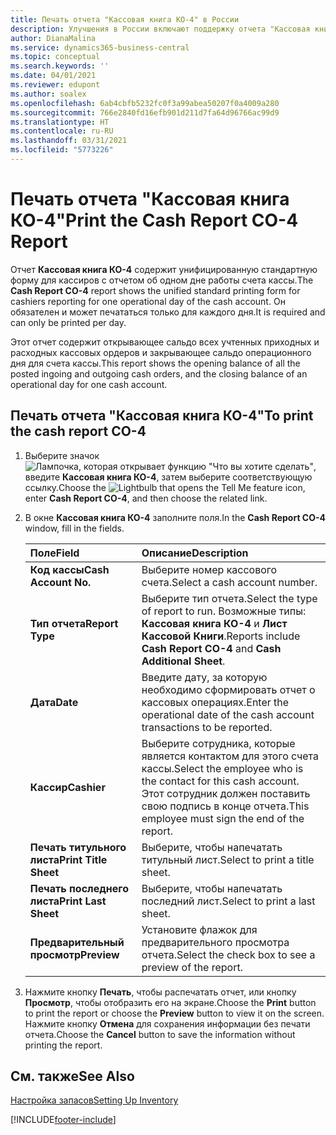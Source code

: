```yaml
---
title: Печать отчета "Кассовая книга КО-4" в России
description: Улучшения в России включают поддержку отчета "Кассовая книга КО-4"
author: DianaMalina
ms.service: dynamics365-business-central
ms.topic: conceptual
ms.search.keywords: ''
ms.date: 04/01/2021
ms.reviewer: edupont
ms.author: soalex
ms.openlocfilehash: 6ab4cbfb5232fc0f3a99abea50207f0a4009a280
ms.sourcegitcommit: 766e2840fd16efb901d211d7fa64d96766ac99d9
ms.translationtype: HT
ms.contentlocale: ru-RU
ms.lasthandoff: 03/31/2021
ms.locfileid: "5773226"
---
```

# <a name="print-the-cash-report-co-4-report"></a><span data-ttu-id="b7972-103">Печать отчета "Кассовая книга КО-4"</span><span class="sxs-lookup"><span data-stu-id="b7972-103">Print the Cash Report CO-4 Report</span></span>

<span data-ttu-id="b7972-104">Отчет **Кассовая книга КО-4** содержит унифицированную стандартную форму для кассиров с отчетом об одном дне работы счета кассы.</span><span class="sxs-lookup"><span data-stu-id="b7972-104">The **Cash Report CO-4** report shows the unified standard printing form for cashiers reporting for one operational day of the cash account.</span></span> <span data-ttu-id="b7972-105">Он обязателен и может печататься только для каждого дня.</span><span class="sxs-lookup"><span data-stu-id="b7972-105">It is required and can only be printed per day.</span></span> 

<span data-ttu-id="b7972-106">Этот отчет содержит открывающее сальдо всех учтенных приходных и расходных кассовых ордеров и закрывающее сальдо операционного дня для счета кассы.</span><span class="sxs-lookup"><span data-stu-id="b7972-106">This report shows the opening balance of all the posted ingoing and outgoing cash orders, and the closing balance of an operational day for one cash account.</span></span>  

## <a name="to-print-the-cash-report-co-4"></a><span data-ttu-id="b7972-107">Печать отчета "Кассовая книга КО-4"</span><span class="sxs-lookup"><span data-stu-id="b7972-107">To print the cash report CO-4</span></span>

1. <span data-ttu-id="b7972-108">Выберите значок ![Лампочка, которая открывает функцию "Что вы хотите сделать"](../../media/ui-search/search_small.png "Что вы хотите сделать"), введите **Кассовая книга КО-4**, затем выберите соответствующую ссылку.</span><span class="sxs-lookup"><span data-stu-id="b7972-108">Choose the ![Lightbulb that opens the Tell Me feature](../../media/ui-search/search_small.png "Tell me what you want to do") icon, enter **Cash Report CO-4**, and then choose the related link.</span></span>

2. <span data-ttu-id="b7972-109">В окне **Кассовая книга КО-4** заполните поля.</span><span class="sxs-lookup"><span data-stu-id="b7972-109">In the **Cash Report CO-4** window, fill in the fields.</span></span>

   | <span data-ttu-id="b7972-110">Поле</span><span class="sxs-lookup"><span data-stu-id="b7972-110">Field</span></span>                 | <span data-ttu-id="b7972-111">Описание</span><span class="sxs-lookup"><span data-stu-id="b7972-111">Description</span></span>                                                  |
   | :-------------------- | :----------------------------------------------------------- |
   | <span data-ttu-id="b7972-112">**Код кассы**</span><span class="sxs-lookup"><span data-stu-id="b7972-112">**Cash Account No.**</span></span>  | <span data-ttu-id="b7972-113">Выберите номер кассового счета.</span><span class="sxs-lookup"><span data-stu-id="b7972-113">Select a cash account number.</span></span>                                |
   | <span data-ttu-id="b7972-114">**Тип отчета**</span><span class="sxs-lookup"><span data-stu-id="b7972-114">**Report Type**</span></span>       | <span data-ttu-id="b7972-115">Выберите тип отчета.</span><span class="sxs-lookup"><span data-stu-id="b7972-115">Select the type of report to run.</span></span> <span data-ttu-id="b7972-116">Возможные типы: **Кассовая книга КО-4** и **Лист Кассовой Книги**.</span><span class="sxs-lookup"><span data-stu-id="b7972-116">Reports include **Cash Report CO-4** and **Cash Additional Sheet**.</span></span> |
   | <span data-ttu-id="b7972-117">**Дата**</span><span class="sxs-lookup"><span data-stu-id="b7972-117">**Date**</span></span>              | <span data-ttu-id="b7972-118">Введите дату, за которую необходимо сформировать отчет о кассовых операциях.</span><span class="sxs-lookup"><span data-stu-id="b7972-118">Enter the operational date of the cash account transactions to be reported.</span></span> |
   | <span data-ttu-id="b7972-119">**Кассир**</span><span class="sxs-lookup"><span data-stu-id="b7972-119">**Cashier**</span></span>           | <span data-ttu-id="b7972-120">Выберите сотрудника, которые является контактом для этого счета кассы.</span><span class="sxs-lookup"><span data-stu-id="b7972-120">Select the employee who is the contact for this cash account.</span></span> <span data-ttu-id="b7972-121">Этот сотрудник должен поставить свою подпись в конце отчета.</span><span class="sxs-lookup"><span data-stu-id="b7972-121">This employee must sign the end of the report.</span></span> |
   | <span data-ttu-id="b7972-122">**Печать титульного листа**</span><span class="sxs-lookup"><span data-stu-id="b7972-122">**Print Title Sheet**</span></span> | <span data-ttu-id="b7972-123">Выберите, чтобы напечатать титульный лист.</span><span class="sxs-lookup"><span data-stu-id="b7972-123">Select to print a title sheet.</span></span>                               |
   | <span data-ttu-id="b7972-124">**Печать последнего листа**</span><span class="sxs-lookup"><span data-stu-id="b7972-124">**Print Last Sheet**</span></span>  | <span data-ttu-id="b7972-125">Выберите, чтобы напечатать последний лист.</span><span class="sxs-lookup"><span data-stu-id="b7972-125">Select to print a last sheet.</span></span>                                |
   | <span data-ttu-id="b7972-126">**Предварительный просмотр**</span><span class="sxs-lookup"><span data-stu-id="b7972-126">**Preview**</span></span>           | <span data-ttu-id="b7972-127">Установите флажок для предварительного просмотра отчета.</span><span class="sxs-lookup"><span data-stu-id="b7972-127">Select the check box to see a preview of the report.</span></span>         |

3. <span data-ttu-id="b7972-128">Нажмите кнопку **Печать**, чтобы распечатать отчет, или кнопку **Просмотр**, чтобы отобразить его на экране.</span><span class="sxs-lookup"><span data-stu-id="b7972-128">Choose the **Print** button to print the report or choose the **Preview** button to view it on the screen.</span></span> <span data-ttu-id="b7972-129">Нажмите кнопку **Отмена** для сохранения информации без печати отчета.</span><span class="sxs-lookup"><span data-stu-id="b7972-129">Choose the **Cancel** button to save the information without printing the report.</span></span>

## <a name="see-also"></a><span data-ttu-id="b7972-130">См. также</span><span class="sxs-lookup"><span data-stu-id="b7972-130">See Also</span></span>

[<span data-ttu-id="b7972-131">Настройка запасов</span><span class="sxs-lookup"><span data-stu-id="b7972-131">Setting Up Inventory</span></span>](../../inventory-setup-inventory.md)  


[!INCLUDE[footer-include](../../includes/footer-banner.md)]